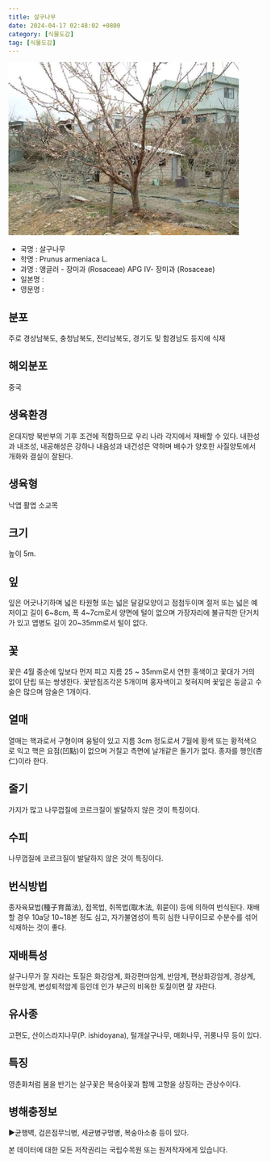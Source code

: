 ```yaml
---
title: 살구나무
date: 2024-04-17 02:48:02 +0800
category: [식물도감]
tag: [식물도감]
---
```




![살구나무](/assets/img/fileUpload/plants/basic/Rosaceae/Prunus/16652/1_th2.JPG)
- 국명 : 살구나무
- 학명 : Prunus armeniaca L.
- 과명 : 앵글러 - 장미과 (Rosaceae) APG Ⅳ- 장미과 (Rosaceae)
- 일본명 : 
- 영문명 : 


## 분포
주로 경상남북도, 충청남북도, 전리남북도, 경기도 및 함경남도 등지에 식재
## 해외분포
중국
## 생육환경
온대지방 북반부의 기후 조건에 적합하므로 우리 나라 각지에서 재배할 수 있다. 내한성과 내조성, 내공해성은 강하나 내음성과 내건성은 약하며 배수가 양호한 사질양토에서 개화와 결실이 잘된다.
## 생육형
낙엽 활엽 소교목
## 크기
높이 5m.
## 잎
잎은 어긋나기하며 넓은 타원형 또는 넓은 달걀모양이고 점첨두이며 절저 또는 넓은 예저이고 길이 6~8cm, 폭 4~7cm로서 양면에 털이 없으며 가장자리에 불규칙한 단거치가 있고 엽병도 길이 20~35mm로서 털이 없다.
## 꽃
꽃은 4월 중순에 잎보다 먼저 피고 지름 25 ~ 35mm로서 연한 홍색이고 꽃대가 거의 없이 단립 또는 쌍생한다. 꽃받침조각은 5개이며 홍자색이고 젖혀지며 꽃잎은 둥글고 수술은 많으며 암술은 1개이다.
## 열매
열매는 핵과로서 구형이며 융털이 있고 지름 3cm 정도로서 7월에 황색 또는 황적색으로 익고 핵은 요점(凹點)이 없으며 거칠고 측면에 날개같은 돌기가 없다. 종자를 행인(杏仁)이라 한다.
## 줄기
가지가 많고 나무껍질에 코르크질이 발달하지 않은 것이 특징이다.
## 수피
나무껍질에 코르크질이 발달하지 않은 것이 특징이다.
## 번식방법
종자육묘법(種子育苗法), 접목법, 취목법(取木法, 휘묻이) 등에 의하여 번식된다. 재배할 경우 10a당 10~18본 정도 심고, 자가불염성이 특히 심한 나무이므로 수분수를 섞어 식재하는 것이 좋다.
## 재배특성
살구나무가 잘 자라는 토질은 화강암계, 화강편마암계, 반암계, 편상화강암계, 경상계, 현무암계, 변성퇴적암계 등인데 인가 부근의 비옥한 토질이면 잘 자란다.
## 유사종
고편도, 산이스라지나무(P. ishidoyana), 털개살구나무, 매화나무, 귀룽나무 등이 있다.
## 특징
영춘화처럼 봄을 반기는 살구꽃은 복숭아꽃과 함께 고향을 상징하는 관상수이다.
## 병해충정보
▶균행벽, 검은점무늬병, 세균병구멍병, 복숭아소충 등이 있다.






본 데이터에 대한 모든 저작권리는 국립수목원 또는 원저작자에게 있습니다.
